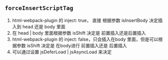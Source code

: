 ## `forceInsertScriptTag`

1.  html-webpack-plugin 的 inject: true， 直接 根据参数 isInsertBody 决定插入到 head 还是 body 里面
2.  在 head | body 里面根据参数 isShift 决定是 前置插入还是后置插入
3.  html-webpack-plugin 的 inject: false，只会插入在body 里面，但是可以根据参数 isShift 决定是 在body进行 前置插入还是 后置插入
4.  可以通过设置 jsDeferLoad | jsAsyncLoad 来决定 <script> 标签的 defer 和 async 属性
5.  url 和 innerHTML 不可以同时设置，也不可以同时不设置 (两者总要设置一个)

## Usage
### 使用参考 (https://juejin.cn/post/7382891667672121394)

```javascript
const Forceinsertscripttag = require('webpack-plugin-forceinsertscripttag');

module.exports = {
    ...
    plugins: [
        ...
        new Forceinsertscripttag({
            isShift: true, // default: true 前置插入 还是 后置插入
            isInsertBody: true, //default: true  插入的 head 里面 还是 body 里面 (html-webpack-plugin 的 inject: false，只会插入在body 里面)
            url: 'xxx.js', // 被加载的 js 地址
            jsDeferLoad: false, // default: false  插入的 js 需不需要 在<script> 设置 defer 属性
            jsAsyncLoad: false, // default: false  插入的 js 需不需要 在<script> 设置 async 属性
            innerHTML: 'xx',
        }),
    ]
}
```
